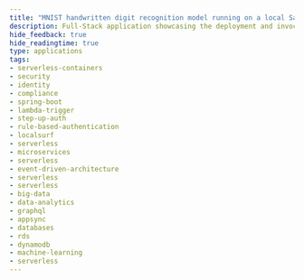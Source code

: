 ```yaml
---
title: "MNIST handwritten digit recognition model running on a local SageMaker endpoint"
description: Full-Stack application showcasing the deployment and invocation of a SageMaker endpoint on LocalStack
hide_feedback: true
hide_readingtime: true
type: applications
tags:
- serverless-containers
- security
- identity
- compliance
- spring-boot
- lambda-trigger
- step-up-auth
- rule-based-authentication
- localsurf
- serverless
- microservices
- serverless
- event-driven-architecture
- serverless
- serverless
- big-data
- data-analytics
- graphql
- appsync
- databases
- rds
- dynamodb
- machine-learning
- serverless
---
```

